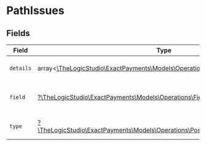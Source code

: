 # PathIssues


## Fields

| Field                                                                                                                                        | Type                                                                                                                                         | Required                                                                                                                                     | Description                                                                                                                                  | Example                                                                                                                                      |
| -------------------------------------------------------------------------------------------------------------------------------------------- | -------------------------------------------------------------------------------------------------------------------------------------------- | -------------------------------------------------------------------------------------------------------------------------------------------- | -------------------------------------------------------------------------------------------------------------------------------------------- | -------------------------------------------------------------------------------------------------------------------------------------------- |
| `details`                                                                                                                                    | array<[\TheLogicStudio\ExactPayments\Models\Operations\Details](../../Models/Operations/Details.md)>                                         | :heavy_minus_sign:                                                                                                                           | N/A                                                                                                                                          | ["String must contain at least 1 character(s)"]                                                                                              |
| `field`                                                                                                                                      | [?\TheLogicStudio\ExactPayments\Models\Operations\Field](../../Models/Operations/Field.md)                                                   | :heavy_minus_sign:                                                                                                                           | It shows which field is/are missing.                                                                                                         | reference.referenceNo                                                                                                                        |
| `type`                                                                                                                                       | [?\TheLogicStudio\ExactPayments\Models\Operations\PostAccountAccountIdOrdersType](../../Models/Operations/PostAccountAccountIdOrdersType.md) | :heavy_minus_sign:                                                                                                                           | It shows what is expecting.                                                                                                                  | tooSmall                                                                                                                                     |